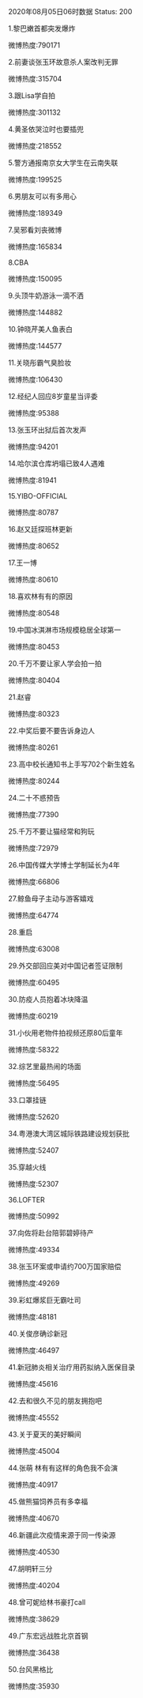 2020年08月05日06时数据
Status: 200

1.黎巴嫩首都突发爆炸

微博热度:790171

2.前妻谈张玉环故意杀人案改判无罪

微博热度:315704

3.跟Lisa学自拍

微博热度:301132

4.黄圣依哭泣时也要插兜

微博热度:218552

5.警方通报南京女大学生在云南失联

微博热度:199525

6.男朋友可以有多用心

微博热度:189349

7.吴邪看刘丧微博

微博热度:165834

8.CBA

微博热度:150095

9.头顶牛奶游泳一滴不洒

微博热度:144882

10.钟晓芹美人鱼表白

微博热度:144577

11.关晓彤霸气臭脸妆

微博热度:106430

12.经纪人回应8岁童星当评委

微博热度:95388

13.张玉环出狱后首次发声

微博热度:94201

14.哈尔滨仓库坍塌已致4人遇难

微博热度:81941

15.YIBO-OFFICIAL

微博热度:80787

16.赵又廷探班林更新

微博热度:80652

17.王一博

微博热度:80610

18.喜欢林有有的原因

微博热度:80548

19.中国冰淇淋市场规模稳居全球第一

微博热度:80453

20.千万不要让家人学会拍一拍

微博热度:80404

21.赵睿

微博热度:80323

22.中奖后要不要告诉身边人

微博热度:80261

23.高中校长通知书上手写702个新生姓名

微博热度:80244

24.二十不惑预告

微博热度:77390

25.千万不要让猫经常和狗玩

微博热度:72979

26.中国传媒大学博士学制延长为4年

微博热度:66806

27.鲸鱼母子主动与游客嬉戏

微博热度:64774

28.重启

微博热度:63008

29.外交部回应美对中国记者签证限制

微博热度:60495

30.防疫人员抱着冰块降温

微博热度:60219

31.小伙用老物件拍视频还原80后童年

微博热度:58322

32.综艺里最热闹的场面

微博热度:56495

33.口罩挂链

微博热度:52620

34.粤港澳大湾区城际铁路建设规划获批

微博热度:52407

35.穿越火线

微博热度:52307

36.LOFTER

微博热度:50992

37.向佐将赴台陪郭碧婷待产

微博热度:49334

38.张玉环案或申请约700万国家赔偿

微博热度:49269

39.彩虹爆浆巨无霸吐司

微博热度:48181

40.关俊彦确诊新冠

微博热度:46497

41.新冠肺炎相关治疗用药拟纳入医保目录

微博热度:45616

42.去和很久不见的朋友拥抱吧

微博热度:45552

43.关于夏天的美好瞬间

微博热度:45004

44.张萌 林有有这样的角色我不会演

微博热度:40917

45.做熊猫饲养员有多幸福

微博热度:40670

46.新疆此次疫情来源于同一传染源

微博热度:40530

47.胡明轩三分

微博热度:40204

48.曾可妮给林书豪打call

微博热度:38629

49.广东宏远战胜北京首钢

微博热度:36438

50.台风黑格比

微博热度:35930

